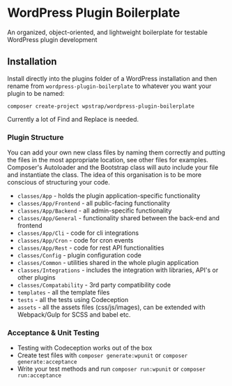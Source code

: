# WordPress Plugin Boilerplate
An organized, object-oriented, and lightweight boilerplate for testable WordPress plugin development


## Installation
Install directly into the plugins folder of a WordPress installation and then rename from `wordpress-plugin-boilerplate` to whatever you want your plugin to be named:

    composer create-project wpstrap/wordpress-plugin-boilerplate

Currently a lot of Find and Replace is needed.

### Plugin Structure

You can add your own new class files by naming them correctly and putting the files in the most appropriate location, see other files for examples. Composer's Autoloader and the Bootstrap class will auto include your file and instantiate the class. The idea of this organisation is to be more conscious of structuring your code.

* `classes/App` - holds the plugin application-specific functionality
* `classes/App/Frontend` - all public-facing functionality
* `classes/App/Backend` - all admin-specific functionality
* `classes/App/General` - functionality shared between the back-end and frontend
* `classes/App/Cli` - code for cli integrations
* `classes/App/Cron` - code for cron events
* `classes/App/Rest` - code for rest API functionalities
* `classes/Config` - plugin configuration code
* `classes/Common` - utilities shared in the whole plugin application
* `classes/Integrations` - includes the integration with libraries, API's or other plugins
* `classes/Compatability` - 3rd party compatibility code
* `templates` - all the template files
* `tests` - all the tests using Codeception
* `assets` - all the assets files (css/js/images), can be extended with Webpack/Gulp for SCSS and babel etc.

### Acceptance & Unit Testing
  - Testing with Codeception works out of the box
  - Create test files with `composer generate:wpunit` or `composer generate:acceptance`
  - Write your test methods and run `composer run:wpunit` or `composer run:acceptance`